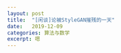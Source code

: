 ```yaml
---
layout: post
title:  "[闲谈]论被StyleGAN摧残的一天"
date:   2019-12-09
categories: 算法与数学
excerpt: 嗯
---
```


<div id="page1"></div>
<script>
$("#page1").load("/img/2.html");
</script>